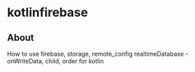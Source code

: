 # kotlinfirebase

## About
How to use firebase, storage, remote_config
realtimeDatabase - onWriteData, child, order
for kotlin 

